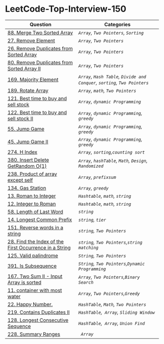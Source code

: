 # LeetCode-Top-Interview-150

|    Question    |          Categories           | 
|----------------|-------------------------------|
|<a href="https://github.com/rishinpoolat/leetcode/blob/main/Array%20%5C%20String/88.%20Merge%20Sorted%20Array.MD">88. Merge Two Sorted Array</a>|*`Array`, `Two Pointers`, `Sorting`*           |           
|<a href="https://github.com/rishinpoolat/leetcode/blob/main/Array%20%5C%20String/27.%20Remove%20Element.MD">27. Remove Element </a>         |*`Array`, `Two Pointers`*            |           
|<a href="https://github.com/rishinpoolat/leetcode/blob/main/Array%20%5C%20String/26.%20Remove%20Duplicates%20from%20Sorted%20Array.MD">26. Remove Duplicates from Sorted Array </a>         |*`Array`, `Two Pointers`*            |   
|<a href="https://github.com/rishinpoolat/leetcode/blob/main/Array%20%5C%20String/80.%20Remove%20Duplicates%20from%20Sorted%20Array%20II.MD">80. Remove Duplicates from Sorted Array II</a>         |*`Array`, `Two Pointers`*            | 
|<a href="https://github.com/rishinpoolat/leetcode/blob/main/Array%20%5C%20String/169.%20Majority%20Element.MD">169. Majority Element</a>         |*`Array`, `Hash Table`, `Divide and Conquer`, `sorting`, `Two Pointers`*            | 
|<a href="https://github.com/rishinpoolat/leetcode/blob/main/Array%20%5C%20String/189.%20Rotate%20Array.MD">189. Rotate Array</a>         |*`Array`, `math`, `Two Pointers`*            |
|<a href="https://github.com/rishinpoolat/leetcode/blob/main/Array%20%5C%20String/121.%20Best%20time%20to%20buy%20and%20Sell%20Stock.MD">121. Best time to buy and sell stock</a>         |*`Array`, `dynamic Programming`*            |
|<a href="https://github.com/rishinpoolat/leetcode/blob/main/Array%20%5C%20String/122.%20Best%20Time%20to%20Buy%20and%20Sell%20Stock%20II.MD">122. Best time to buy and sell stock II</a>         |*`Array`, `dynamic Programming`, `greedy`*            |
|<a href="https://github.com/rishinpoolat/leetcode/blob/main/Array%20%5C%20String/55.%20Jump%20game.MD">55. Jump Game</a>         |*`Array`, `dynamic Programming`, `greedy`*            |
|<a href="https://github.com/rishinpoolat/leetcode/blob/main/Array%20%5C%20String/45.%20Jump%20game%20II.MD">45. Jump Game II</a>         |*`Array`, `dynamic Programming`, `greedy`*            |
|<a href="https://github.com/rishinpoolat/leetcode/blob/main/Array%20%5C%20String/274.%20H%20index.MD">274. H Index</a>         |*`Array`, `sorting`,`counting sort`*            |
|<a href="https://github.com/rishinpoolat/leetcode/blob/main/Array%20%5C%20String/380.%20Insert%20delete%20getRandom%20o(1).MD">380. Insert Delete GetRandom O(1)</a>         |*`Array`, `hashTable`, `Math`, `Design`, `Randomized`*            |
|<a href="https://github.com/rishinpoolat/leetcode/blob/main/Array%20%5C%20String/238.%20Product%20of%20Array%20except%20Self.MD">238. Product of array except self</a>         |*`Array`, `prefixsum`*            |
|<a href="https://github.com/rishinpoolat/leetcode/blob/main/Array%20%5C%20String/134.%20Gas%20Station.MD">134. Gas Station</a>         |*`Array`, `greedy`*            |
|<a href="https://github.com/rishinpoolat/leetcode/blob/main/Array%20%5C%20String/13.%20Roman%20to%20Integer.MD">13. Roman to Integer</a>         |*`Hashtable`, `math`, `string`*            |
|<a href="https://github.com/rishinpoolat/leetcode/blob/main/Array%20%5C%20String/12.%20Integer%20to%20Roman.MD">12. Integer to Roman</a>         |*`Hashtable`, `math`, `string`*            |
|<a href="https://github.com/rishinpoolat/leetcode/blob/main/Array%20%5C%20String/58.%20Length%20of%20Last%20Word.MD">58. Length of Last Word</a>         |*`string`*            |
|<a href="https://github.com/rishinpoolat/leetcode/blob/main/Array%20%5C%20String/14.%20Longest%20Common%20Prefix.MD">14. Longest Common Prefix</a>         |*`string`, `tier`*            |
|<a href="https://github.com/rishinpoolat/leetcode/blob/main/Array%20%5C%20String/151.%20Reverse%20words%20in%20a%20string.MD">151. Reverse words in a string</a>         |*`string`, `Two Pointers`*            |
|<a href="https://github.com/rishinpoolat/leetcode/blob/main/Array%20%5C%20String/28.%20Find%20the%20Index%20of%20the%20First%20Occurrence%20in%20a%20String.MD">28. Find the Index of the First Occurrence in a String</a>         |*`string`, `Two Pointers`,`string matching`*            |
|<a href="https://github.com/rishinpoolat/leetcode/blob/main/Two%20Pointers/125.%20Valid%20Palindrome.MD">125. Valid palindrome </a>         |*`String`, `Two Pointers`*            |
|<a href="https://github.com/rishinpoolat/leetcode/blob/main/Two%20Pointers/392.%20Is%20Subsequence.MD">391. Is Subsequence </a>         |*`String`, `Two Pointers`,`Dynamic Programming`*            |
|<a href="https://github.com/rishinpoolat/leetcode/blob/main/Two%20Pointers/167.%20Two%20Sum%20II%20-%20Input%20Array%20Is%20Sorted.MD">167. Two Sum II - Input Array is sorted </a>         |*`Array`, `Two Pointers`,`Binary Search`*            |
|<a href="https://github.com/rishinpoolat/leetcode/blob/main/Two%20Pointers/11.%20Container%20with%20Most%20Water.MD">11. container with most water </a>         |*`Array`, `Two Pointers`,`Greedy`*            |
|<a href="https://github.com/rishinpoolat/leetcode/blob/main/HashMap/22.%20Happy%20Number.MD">22. Happy Number. </a>         |*`HashTable`, `Math`, `Two Pointers`*            |    
|<a href="https://github.com/rishinpoolat/leetcode/blob/main/HashMap/219.%20Contains%20Duplicate%20II.MD">219. Contains Duplicates II </a>         |*`HashTable`,` Array`, `Sliding Window`*            |       
|<a href="https://github.com/rishinpoolat/leetcode/blob/main/HashMap/128.%20Longest%20Consecutive%20Sequence.MD">128. Longest Consecutive Sequence  </a>         |*`HashTable`,` Array`, `Union Find`*            |   
|<a href="https://github.com/rishinpoolat/leetcode/blob/main/Intervals/228.%20Summary%20Ranges.MD">228. Summary Ranges  </a>         |*` Array`*            | 
